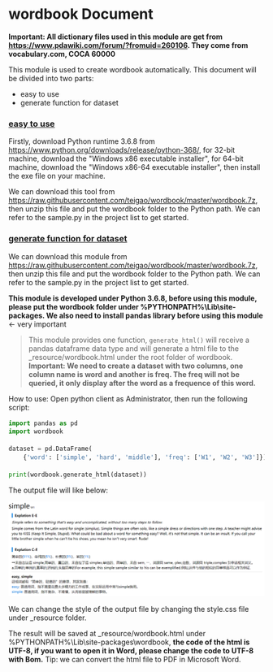# wordbook Document

**Important: All dictionary files used in this module are get from 
<https://www.pdawiki.com/forum/?fromuid=260106>. They come from vocabulary.com, COCA 60000**

This module is used to create wordbook automatically. This document will be divided into two parts:

- <a name="easy_to_use">easy to use</a>
- <a name="hard_to_use">generate function for dataset</a>

### <a href="#easy_to_use">easy to use</a>

Firstly, download Python runtime 3.6.8 from <https://www.python.org/downloads/release/python-368/>, for 32-bit machine, download the "Windows x86 executable installer", for 64-bit machine, download the "Windows x86-64 executable installer", then install the exe file on your machine.

We can download this tool from <https://raw.githubusercontent.com/teigao/wordbook/master/wordbook.7z>, then unzip this file and put the wordbook folder to the Python path. We can refer to the sample.py in the project list to get started.


### <a href="#hard_to_use">generate function for dataset</a>



We can download this module from <https://raw.githubusercontent.com/teigao/wordbook/master/wordbook.7z>, then unzip this file and put the wordbook folder to the Python path. We can refer to the sample.py in the project list to get started.

**This module is developed under Python 3.6.8, before using this module, please put the wordbook folder under %PYTHONPATH%\Lib\site-packages. We also need to install pandas library before using this module** <- very important

>This module provides one function, `generate_html()` will receive a pandas dataframe data type and will generate a html file to the _resource/wordbook.html under the root folder of wordbook. **Important: We need to create a dataset with two columns, one column name is word and another is freq. The freq will not be queried, it only display after the word as a frequence of this word.**

How to use: Open python client as Administrator, then run the following script:

```python
import pandas as pd
import wordbook

dataset = pd.DataFrame(
    {'word': ['simple', 'hard', 'middle'], 'freq': ['W1', 'W2', 'W3']})

print(wordbook.generate_html(dataset))
```

The output file will like below:

![Image text](https://raw.githubusercontent.com/teigao/wordbook/master/image/result.png)


We can change the style of the output file by changing the style.css file under _resource folder.

The result will be saved at _resource/wordbook.html under %PYTHONPATH%\Lib\site-packages\wordbook, **the code of the html is UTF-8, if you want to open it in Word, please change the code to UTF-8 with Bom.** Tip: we can convert the html file to PDF in Microsoft Word.


